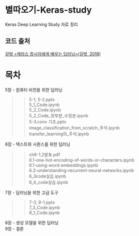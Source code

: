 # 별따오기-Keras-study

Keras Deep Learning Study 자료 정리

## 코드 출처
[길벗 <케라스 창시자에게 배우는 딥러닝>(길벗, 2018)](https://github.com/gilbutITbook/006975)


# 목차

5장 - 컴퓨터 비전을 위한 딥러닝 
  >> 5-1, 5-2.pptx \
  >> 5_1_Code.ipynb \
  >> 5_2_Code.ipynb \
  >> 5_2_Code_뒷부분_수정본.ipynb \
  >> 5-3.conv 기초.pptx \
  >> image_classification_from_scratch_주석.ipynb \
  >> transfer_learning의_주석.ipynb 

6장 - 텍스트와 시퀸스를 위한 딥러닝 
  >> ch6-1,2발표.pdf \
  >> 6.1-one-hot-encoding-of-words-or-characters.ipynb \
  >> 6.1-using-word-embeddings.ipynb \
  >> 6.2-understanding-recurrent-neural-networks.ipynb \
  >> 6_3code실습.ipynb \
  >> 6_4_code실습.ipynb

7장 - 딥러닝을 위한 고급 도구 
>> 7-3, 8-1.pptx \
>> 7_3_Code.ipynb \
>> 8_1_Code.ipynb

8장 - 생성 모델을 위한 딥러닝 \
9장 - 결론
